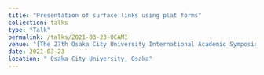 ```yaml
---
title: "Presentation of surface links using plat forms"
collection: talks
type: "Talk"
permalink: /talks/2021-03-23-OCAMI
venue: "[The 27th Osaka City University International Academic Symposium](http://www.sci.osaka-cu.ac.jp/~ohnita/2019/OCUsymp2019/index-e.html)"
date: 2021-03-23
location: " Osaka City University, Osaka"
---
```


<!-- [研究集会HP](http://www.sci.osaka-cu.ac.jp/~ohnita/2019/OCUsymp2019/index-e.html) -->

<!-- A plat form for links is a presentation of classical links using braids, and this is another aspect of the bridge decomposition for links. In this talk, we introduce a method of presenting surface links using braided surfaces, which we call plat forms. Our method can be applied to not only orientable surface links, but also non-orientable  surface links. -->